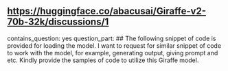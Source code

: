 ## https://huggingface.co/abacusai/Giraffe-v2-70b-32k/discussions/1

contains_question: yes
question_part: ## The following snippet of code is provided for loading the model. I want to request for similar snippet of code to work with the model, for example, generating output, giving prompt and etc. Kindly provide the samples of code to utilize this Giraffe model.